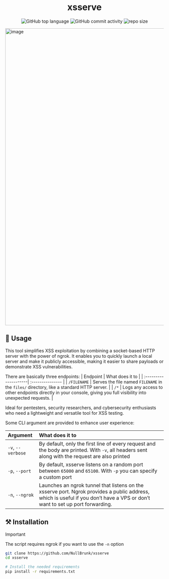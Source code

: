 <div align="center">

# xsserve

![GitHub top language](https://img.shields.io/github/languages/top/NullBrunk/XSServe?style=for-the-badge)
![GitHub commit activity](https://img.shields.io/github/commit-activity/m/NullBrunk/XSServe?style=for-the-badge)
![repo size](https://img.shields.io/github/repo-size/NullBrunk/XSServe?style=for-the-badge)
</div>

<img width="1449" height="943" alt="image" src="https://github.com/user-attachments/assets/554aa722-e2b4-4844-a427-6b6832d41067" />


## 🚀 Usage

This tool simplifies XSS exploitation by combining a socket-based HTTP server with the power of ngrok. 
It enables you to quickly launch a local server and make it publicly accessible, making it easier to share payloads or demonstrate XSS vulnerabilities. 

There are basically three endpoints:
| Endpoint             | What does it to          | 
| :--------------------| :--------------- | 
| `/FILENAME`          | Serves the file named `FILENAME` in the `files/` directory, like a standard HTTP server.    | 
| `/*`                 | Logs any access to other endpoints directly in your console, giving you full visibility into unexpected requests. |   

Ideal for pentesters, security researchers, and cybersecurity enthusiasts who need a lightweight and versatile tool for XSS testing.

Some CLI argument are provided to enhance user experience:

| Argument             | What does it to          | 
| :--------------------| :--------------- | 
| `-v`, `--verbose`    | By default, only the first line of every request and the body are printed. With `-v`, all headers sent along with the request are also printed | 
| `-p`, `--port`       | By default, xsserve listens on a random port between `65000` and `65100`. With `-p` you can specify a custom port |
| `-n`, `--ngrok`      | Launches an ngrok tunnel that listens on the xsserve port. Ngrok provides a public address, which is useful if you don’t have a VPS or don’t want to set up port forwarding. | 


## ⚒️ Installation
>[!IMPORTANT]
> The script requires ngrok if you want to use the `-n` option

```bash
git clone https://github.com/NullBrunk/xsserve
cd xsserve

# Install the needed requirements
pip install -r requirements.txt
```
